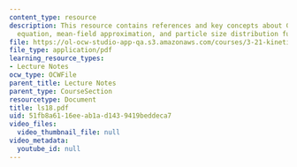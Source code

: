 ```yaml
---
content_type: resource
description: This resource contains references and key concepts about Gibbs?Thomson
  equation, mean-field approximation, and particle size distribution function.
file: https://ol-ocw-studio-app-qa.s3.amazonaws.com/courses/3-21-kinetic-processes-in-materials-spring-2006/51fb8a6116eeab1ad1439419beddeca7_ls18.pdf
file_type: application/pdf
learning_resource_types:
- Lecture Notes
ocw_type: OCWFile
parent_title: Lecture Notes
parent_type: CourseSection
resourcetype: Document
title: ls18.pdf
uid: 51fb8a61-16ee-ab1a-d143-9419beddeca7
video_files:
  video_thumbnail_file: null
video_metadata:
  youtube_id: null
---
```

